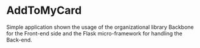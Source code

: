 # AddToMyCard
Simple application shown the usage of the organizational library Backbone for the Front-end side and the Flask micro-framework for handling the Back-end.
